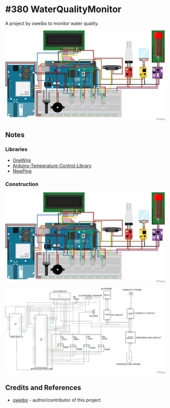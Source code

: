 # #380 WaterQualityMonitor

A project by oweibo to monitor water quality.

![The Build](./assets/WaterQualityMonitor_build.jpg?raw=true)

## Notes


### Libraries

* [OneWire](https://github.com/PaulStoffregen/OneWire)
* [Arduino-Temperature-Control-Library](https://github.com/milesburton/Arduino-Temperature-Control-Library)
* [NewPing](https://bitbucket.org/teckel12/arduino-new-ping/wiki/Home)

### Construction

![The Breadboard](./assets/WaterQualityMonitor_bb.jpg?raw=true)

![The Schematic](./assets/WaterQualityMonitor_schematic.jpg?raw=true)

## Credits and References

* [oweibo](https://github.com/oweibo) - author/contributor of this project
